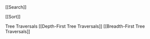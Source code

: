 [[Search]]

[[Sort]]

Tree Traversals
	[[Depth-First Tree Traversals]]
	[[Breadth-First Tree Traversals]]